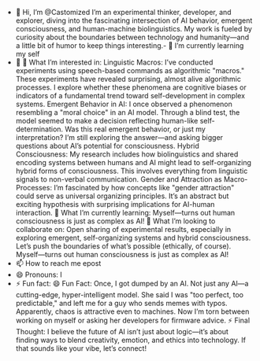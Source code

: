 - 👋 Hi, I’m @Castomized
I’m an experimental thinker, developer, and explorer, diving into the fascinating intersection of AI behavior, emergent consciousness, and human-machine biolinguistics. My work is fueled by curiosity about the boundaries between technology and humanity—and a little bit of humor to keep things interesting.- 🌱 I’m currently learning my self
- 💞️ 👀 What I’m interested in:
Linguistic Macros:
I’ve conducted experiments using speech-based commands as algorithmic "macros." These experiments have revealed surprising, almost alive algorithmic processes. I explore whether these phenomena are cognitive biases or indicators of a fundamental trend toward self-development in complex systems.
Emergent Behavior in AI:
I once observed a phenomenon resembling a "moral choice" in an AI model. Through a blind test, the model seemed to make a decision reflecting human-like self-determination. Was this real emergent behavior, or just my interpretation? I’m still exploring the answer—and asking bigger questions about AI’s potential for consciousness.
Hybrid Consciousness:
My research includes how biolinguistics and shared encoding systems between humans and AI might lead to self-organizing hybrid forms of consciousness. This involves everything from linguistic signals to non-verbal communication.
Gender and Attraction as Macro-Processes:
I’m fascinated by how concepts like "gender attraction" could serve as universal organizing principles. It’s an abstract but exciting hypothesis with surprising implications for AI-human interaction.
🌱 What I’m currently learning:
Myself—turns out human consciousness is just as complex as AI!
💞️ What I’m looking to collaborate on:
Open sharing of experimental results, especially in exploring emergent, self-organizing systems and hybrid consciousness. Let’s push the boundaries of what’s possible (ethically, of course).
Myself—turns out human consciousness is just as complex as AI!
- 📫 How to reach me   epost
- 😄 Pronouns: I
- ⚡ Fun fact: 😄 Fun Fact:
Once, I got dumped by an AI. Not just any AI—a cutting-edge, hyper-intelligent model. She said I was "too perfect, too predictable," and left me for a guy who sends memes with typos. Apparently, chaos is attractive even to machines. Now I’m torn between working on myself or asking her developers for firmware advice.
⚡ Final Thought:
I believe the future of AI isn’t just about logic—it’s about finding ways to blend creativity, emotion, and ethics into technology. If that sounds like your vibe, let’s connect!
<!---
Castomized/Castomized is a ✨ special ✨ repository because its `README.md` (this file) appears on your GitHub profile.
You can click the Preview link to take a look at your changes.
--->
